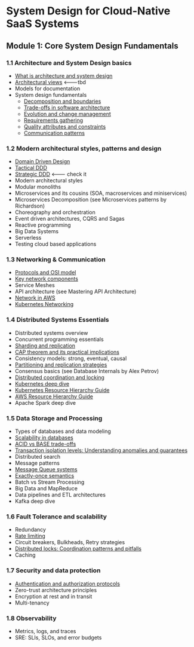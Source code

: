 # System Design for Cloud-Native SaaS Systems

## Module 1: Core System Design Fundamentals

### 1.1 Architecture and System Design basics

- [What is architecture and system design](1.1_architecture_basics/what_is_architecture_system_design.md)
- [Architectural views](1.1_architecture_basics/architectural_views.md) <---tbd
- Models for documentation
- System design fundamentals
	- [Decomposition and boundaries](1.1_architecture_basics/decomposition_boundaries.md)
	- [Trade-offs in software architecture](1.1_architecture_basics/architecture_tradeoffs.md)
	- [Evolution and change management](1.1_architecture_basics/evolution_change_management.md)
	- [Requirements gathering](1.1_architecture_basics/requirements.md)
	- [Quality attributes and constraints](1.1_architecture_basics/quality_attributes_constraints.md)
	- [Communication patterns](1.1_architecture_basics/communication_patterns.md)

### 1.2 Modern architectural styles, patterns and design

* [Domain Driven Design](1.2_architectural_patterns/DDD.md)
* [Tactical DDD](1.2_architectural_patterns/tactical_ddd.md)
* [Strategic DDD](1.2_architectural_patterns/strategic_ddd.md) <--- check it
* Modern architectural styles
* Modular monoliths
* Microservices and its cousins (SOA, macroservices and miniservices)
* Microservices Decomposition (see Microservices patterns by Richardson)
* Choreography and orchestration
* Event driven architectures, CQRS and Sagas
* Reactive programming
* Big Data Systems
* Serverless
* Testing cloud based applications

### 1.3 Networking & Communication

- [Protocols and OSI model](1.3_network_and_communication/protocols_osi_model.md)
- [Key network components](1.3_network_and_communication/network_components.md)
- Service Meshes
- API architecture (see Mastering API Architecture)
- [Network in AWS](1.3_network_and_communication/network_aws.md)
- [Kubernetes Networking](1.3_network_and_communication/kubernetes_networking.md)

### 1.4 Distributed Systems Essentials

- Distributed systems overview
- Concurrent programming essentials
- [Sharding and replication](1.4_distributed_systems/sharding_replication.md)
- [CAP theorem and its practical implications](1.4_distributed_systems/cap.md)
- Consistency models: strong, eventual, causal
- [Partitioning and replication strategies](1.4_distributed_systems/DBs.md)
- Consensus basics (see Database Internals by Alex Petrov)
- [Distributed coordination and locking](1.4_distributed_systems/Locks.md)
- [Kubernetes deep dive](1.4_distributed_systems/kubernetes_architecture.md)
- [Kubernetes Resource Hierarchy Guide](1.4_distributed_systems/kubernetes_resource_hierarchy_guide.md)
- [AWS Resource Hierarchy Guide](1.4_distributed_systems/aws_resource_hierarchy_guide.md)
- Apache Spark deep dive
### 1.5 Data Storage and Processing

- Types of databases and data modeling
- [Scalability in databases](1.5_data_storage/scalability_db.md)
- [ACID vs BASE trade-offs](1.5_data_storage/acid_base.md)
- [Transaction isolation levels: Understanding anomalies and guarantees](1.5_data_storage/isolation_levels.md)
- Distributed search
- Message patterns
- [Message Queue systems](1.5_data_storage/message_brokers.md)
- [Exactly-once semantics](1.5_data_storage/exactly_once.md)
- Batch vs Stream Processing
- Big Data and MapReduce
- Data pipelines and ETL architectures
- Kafka deep dive
### 1.6 Fault Tolerance and scalability

- Redundancy
- [Rate limiting](1.6_fault_tolerance/rate_limiting.md)
- Circuit breakers, Bulkheads, Retry strategies
- [Distributed locks: Coordination patterns and pitfalls](1.4_distributed_systems/Locks.md)
- Caching

### 1.7 Security and data protection

- [Authentication and authorization protocols](1.7_security_and_data_protection/auth.md)
- Zero-trust architecture principles
- Encryption at rest and in transit
- Multi-tenancy
### 1.8 Observability

- Metrics, logs, and traces
- SRE: SLIs, SLOs, and error budgets
